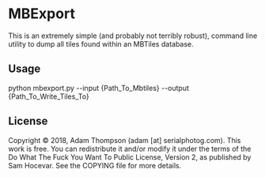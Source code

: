 # MBExport

This is an extremely simple (and probably not terribly robust), command line utility to dump all tiles found within an MBTiles database.

## Usage

python mbexport.py --input {Path_To_Mbtiles} --output {Path_To_Write_Tiles_To}

## License

Copyright © 2018, Adam Thompson (adam [at] serialphotog.com). This work is free. You can redistribute it and/or modify it under the terms of the Do What The Fuck You Want To Public License, Version 2, as published by Sam Hocevar. See the COPYING file for more details.
